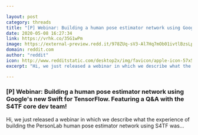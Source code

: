 ```yaml
---

layout: post
category: threads
title: "[P] Webinar: Building a human pose estimator network using Google's new Swift for TensorFlow. Featuring a Q&amp;A with the S4TF core dev team!"
date: 2020-05-08 16:27:34
link: https://vrhk.co/35G1wPm
image: https://external-preview.redd.it/978ZUq-sV3-Al7Hq7mOb01ivtlBzsLpu1cVh6bzjHdM.jpg?width=480&height=251.308900524&auto=webp&crop=480:251.308900524,smart&s=744248763ee1cd6731b30dd74c8052d6862af5f7
domain: reddit.com
author: "reddit"
icon: http://www.redditstatic.com/desktop2x/img/favicon/apple-icon-57x57.png
excerpt: "Hi, we just released a webinar in which we describe what the experience of building the PersonLab human pose estimator network using S4TF was..."

---
```


### [P] Webinar: Building a human pose estimator network using Google's new Swift for TensorFlow. Featuring a Q&amp;A with the S4TF core dev team!

Hi, we just released a webinar in which we describe what the experience of building the PersonLab human pose estimator network using S4TF was...